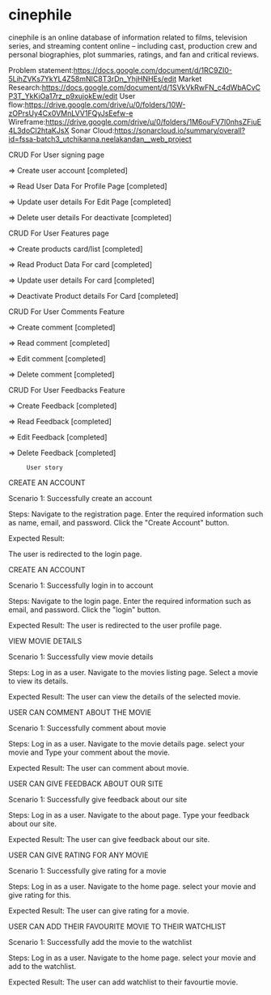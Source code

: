 # cinephile

cinephile is an online database of information related to films, television series, and streaming content online – including cast, production crew and personal biographies, plot summaries, ratings, and fan and critical reviews.

Problem statement:https://docs.google.com/document/d/1RC9ZI0-5LihZVKs7YkYL4Z58mNIC8T3rDn_YhjHNHEs/edit
Market Research:https://docs.google.com/document/d/1SVkVkRwFN_c4dWbACvCP3T_YkKiOa17rz_p9xujokEw/edit
User flow:https://drive.google.com/drive/u/0/folders/10W-zOPrsUy4Cx0VMnLVV1FQyJsEefw-e
Wireframe:https://drive.google.com/drive/u/0/folders/1M6ouFV7l0nhsZFiuE4L3doCl2htaKJsX
Sonar Cloud:https://sonarcloud.io/summary/overall?id=fssa-batch3_utchikanna.neelakandan__web_project

CRUD For User signing page

=> Create user account [completed]


=> Read User Data For Profile Page [completed]


=> Update user details For Edit Page [completed]


=> Delete user details For deactivate [completed]


CRUD For User Features page

=> Create products card/list [completed]


=> Read Product Data For card [completed]


=> Update user details For card [completed]


=> Deactivate Product details For Card [completed]


CRUD For User Comments Feature


=> Create comment [completed]


=> Read comment [completed]


=> Edit comment [completed]


=> Delete comment [completed]


CRUD For User Feedbacks Feature


=> Create Feedback [completed]


=> Read Feedback [completed]


=> Edit Feedback [completed]


=> Delete Feedback [completed]

         User story 
         
         
         

CREATE AN ACCOUNT



Scenario 1: Successfully create an account


Steps: Navigate to the registration page.
Enter the required information such as name, email, and password.
Click the "Create Account" button.


Expected Result:


The user is redirected to the login page.




CREATE AN ACCOUNT



Scenario 1: Successfully login in to account

Steps: Navigate to the login page.
Enter the required information such as email, and password.
Click the "login" button.


Expected Result: The user is redirected to the user profile page.




VIEW MOVIE DETAILS



Scenario 1: Successfully view movie details


Steps: Log in as a user.
Navigate to the movies listing page.
Select a movie to view its details.


Expected Result: The user can view the details of the selected movie.



USER CAN COMMENT ABOUT THE MOVIE



Scenario 1: Successfully comment about movie 


Steps: Log in as a user.
Navigate to the movie details page.
select your movie and
Type your comment about the movie.


Expected Result: The user can comment about movie.


USER CAN GIVE FEEDBACK ABOUT OUR SITE



Scenario 1: Successfully give feedback about our site 


Steps: Log in as a user.
Navigate to the about page.
Type your feedback about our site.


Expected Result: The user can give feedback about our site.


USER CAN GIVE RATING FOR ANY MOVIE



Scenario 1: Successfully give rating for a movie


Steps: Log in as a user.
Navigate to the home page.
select your movie and give rating for this.


Expected Result: The user can give rating for a movie.



USER CAN ADD THEIR FAVOURITE MOVIE TO THEIR WATCHLIST



Scenario 1: Successfully add the movie to the watchlist


Steps: Log in as a user.
Navigate to the home page.
select your movie and add to the watchlist.


Expected Result: The user can add watchlist to their favourtie movie.




